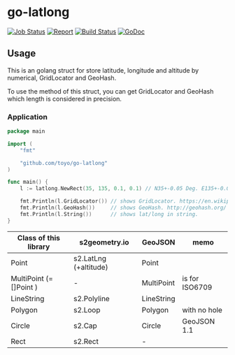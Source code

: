 # go-latlong
[![Job Status](https://inspecode.rocro.com/badges/github.com/toyo/go-latlong/status?token=8_mXyA6LM_SqRuG8dCZ1ll-hW5zwNTIF5HetzaIZbOc)](https://inspecode.rocro.com/jobs/github.com/toyo/go-latlong/latest?completed=true)
[![Report](https://inspecode.rocro.com/badges/github.com/toyo/go-latlong/report?token=8_mXyA6LM_SqRuG8dCZ1ll-hW5zwNTIF5HetzaIZbOc&branch=master)](https://inspecode.rocro.com/reports/github.com/toyo/go-latlong/branch/master/summary)
[![Build Status](https://travis-ci.org/toyo/go-latlong.svg?branch=master)](https://travis-ci.org/toyo/go-latlong) [![GoDoc](https://godoc.org/github.com/toyo/go-latlong?status.svg)](https://godoc.org/github.com/toyo/go-latlong)

## Usage

This is an golang struct for store latitude, longitude and altitude by numerical, GridLocator and GeoHash.

To use the method of this struct, you can get GridLocator and GeoHash which length is considered in precision.


### Application
```go
package main

import (
	"fmt"

	"github.com/toyo/go-latlong"
)

func main() {
	l := latlong.NewRect(35, 135, 0.1, 0.1) // N35+-0.05 Deg. E135+-0.05 Deg.

	fmt.Println(l.GridLocator()) // shows GridLocator. https://en.wikipedia.org/wiki/Maidenhead_Locator_System
	fmt.Println(l.GeoHash())     // shows GeoHash. http://geohash.org/
	fmt.Println(l.String())      // shows lat/long in string.
}

```

|Class of this library|s2geometry.io|GeoJSON|memo|
|---|---|---|---|
|Point  |s2.LatLng (+altitude)  |Point||
|MultiPoint (= []Point )|-|MultiPoint|is for ISO6709|
|LineString | s2.Polyline |LineString ||
|Polygon    | s2.Loop     |Polygon    |with no hole|
|Circle     | s2.Cap      |Circle     |GeoJSON 1.1|
|Rect       | s2.Rect     | -         ||
